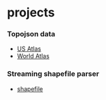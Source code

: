 # projects

### Topojson data

* [US Atlas](https://github.com/topojson/us-atlas)
* [World Atlas](https://github.com/topojson/world-atlas)

### Streaming shapefile parser

* [shapefile](https://github.com/mbostock/shapefile)
